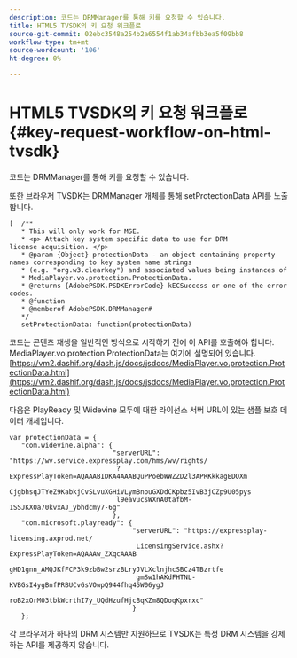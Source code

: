 ```yaml
---
description: 코드는 DRMManager를 통해 키를 요청할 수 있습니다.
title: HTML5 TVSDK의 키 요청 워크플로
source-git-commit: 02ebc3548a254b2a6554f1ab34afbb3ea5f09bb8
workflow-type: tm+mt
source-wordcount: '106'
ht-degree: 0%

---
```


# HTML5 TVSDK의 키 요청 워크플로{#key-request-workflow-on-html-tvsdk}

코드는 DRMManager를 통해 키를 요청할 수 있습니다.

또한 브라우저 TVSDK는 DRMManager 개체를 통해 setProtectionData API를 노출합니다.

```
[  /** 
   * This will only work for MSE. 
   * <p> Attach key system specific data to use for DRM 
license acquisition. </p> 
   * @param {Object} protectionData - an object containing property names corresponding to key system name strings 
   * (e.g. "org.w3.clearkey") and associated values being instances of 
   * MediaPlayer.vo.protection.ProtectionData. 
   * @returns {AdobePSDK.PSDKErrorCode} kECSuccess or one of the error codes. 
   * @function 
   * @memberof AdobePSDK.DRMManager# 
   */ 
   setProtectionData: function(protectionData) 
```

코드는 콘텐츠 재생을 일반적인 방식으로 시작하기 전에 이 API를 호출해야 합니다. MediaPlayer.vo.protection.ProtectionData는 여기에 설명되어 있습니다. [https://vm2.dashif.org/dash.js/docs/jsdocs/MediaPlayer.vo.protection.ProtectionData.html](https://vm2.dashif.org/dash.js/docs/jsdocs/MediaPlayer.vo.protection.ProtectionData.html)

다음은 PlayReady 및 Widevine 모두에 대한 라이선스 서버 URL이 있는 샘플 보호 데이터 개체입니다.

```
var protectionData = { 
   "com.widevine.alpha": { 
                          "serverURL": "https://wv.service.expressplay.com/hms/wv/rights/ 
                           ?ExpressPlayToken=AQAAABIDKA4AAABQuPPoebWWZZD2l3APRKkkagEDOXm 
                           CjgbhsqJTYeZ9KabkjCvSLvuXGHiVLymBnouGXDdCKpbz5IvB3jCZp9U05pys 
                           l9eavucsWXnA0tafbM-1SSJKXOa70kvxAJ_ybhdcmy7-6g" 
                          }, 
   "com.microsoft.playready": { 
                               "serverURL": "https://expressplay-licensing.axprod.net/ 
                                LicensingService.ashx?ExpressPlayToken=AQAAAw_ZXqcAAAB 
                                gHD1gnn_AMQJKfFCP3k9zbBw2srzBLryJVLXclnjhcSBCz4TBzrtfe 
                                gmSw1hAKdFHTNL-KVBGsI4ygBnfPRBUCvGsVOwpQ944fhq45W06ygJ 
                                roB2xOrM03tbkWcrthI7y_UQdHzufHjcBqKZm8QDoqKpxrxc" 
                               } 
   };
```

각 브라우저가 하나의 DRM 시스템만 지원하므로 TVSDK는 특정 DRM 시스템을 강제하는 API를 제공하지 않습니다.
